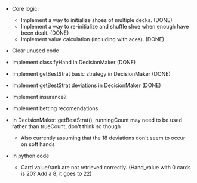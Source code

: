 - Core logic:
    - Implement a way to initialize shoes of multiple decks. (DONE)
    - Implement a way to re-initialize and shuffle shoe when enough have been dealt. (DONE)
    - Implement value calculation (including with aces). (DONE)

- Clear unused code
- Implement classifyHand in DecisionMaker (DONE)
- Implement getBestStrat basic strategy in DecisionMaker (DONE)
- Implement getBestStrat deviations in DecisionMaker (DONE)
- Implement insurance?
- Implement betting recomendations

- In DecisionMaker::getBestStrat(), runningCount may need to be used rather than trueCount, don't think so though
    - Also currently assuming that the 18 deviations don't seem to occur on soft hands

- In python code
    - Card value/rank are not retrieved correctly. (Hand_value with 0 cards is 20? Add a 8, it goes to 22)